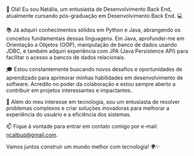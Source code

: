 👋 Olá! Eu sou Natália, um entusiasta de Desenvolvimento Back End, atualmente cursando pós-graduação em Desenvolvimento Back End. 💻

📚 Já adquiri conhecimentos sólidos em Python e Java, abrangendo os conceitos fundamentais dessas linguagens. Em Java, aprofundei-me em Orientação a Objetos (OOP), 
manipulação de banco de dados usando JDBC, e também adquiri experiência com JPA (Java Persistence API) para facilitar o acesso a bancos de dados relacionais.

🎓 Estou constantemente buscando novos desafios e oportunidades de aprendizado para aprimorar minhas habilidades em desenvolvimento de software. 
Acredito no poder da colaboração e estou sempre aberto a contribuir em projetos interessantes e impactantes.

🚀 Além do meu interesse em tecnologia, sou um entusiasta de resolver problemas complexos e criar soluções inovadoras para melhorar a experiência do usuário e a eficiência dos sistemas.

📫 Fique à vontade para entrar em contato comigo por e-mail: ncalbuq@gmail.com.

Vamos juntos construir um mundo melhor com tecnologia! 🌍✨
